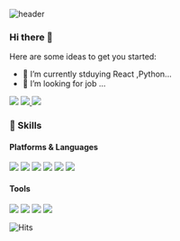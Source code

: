 


![header](https://capsule-render.vercel.app/api?type=waving&color=gradient&height=300&section=header&text=CodeGream🎨&fontSize=70)


### Hi there 👋


<!--
**jihoon0324/jihoon0324** is a ✨ _special_ ✨ repository because its `README.md` (this file) appears on your GitHub profile.
- 🔭 I’m currently working on ...
- 🤔 I’m looking for help with ...
- 💬 Ask me about ...
- 📫 How to reach me: ...
- 😄 Pronouns: ...
- ⚡ Fun fact: ...
-->


Here are some ideas to get you started:  


- 🌱 I’m currently stduying React ,Python...    
- 👯 I’m looking for job ...    





<p>
  
  
  <a href="https://jihoon-blog.netlify.app" target="_blank"><img src="https://img.shields.io/badge/Blog-DD0B78?style=flat-square&logo=GitHub%20Sponsors&logoColor=white"/></a>
  <a href="https://www.linkedin.com/in/jihoon-oh-30585a204/" target="_blank"><img src="https://img.shields.io/badge/JihoonOh-0A66C2?style=flat-square&logo=Linkedin&logoColor=white"/>
    <a href="mailto:jihoon-0324@hotmail.com" target="_blank"><img src="https://img.shields.io/badge/jihoon0324@hotmail.com-EA4335?style=flat-square&logo=Gmail&logoColor=white"/></a>  
    
 </p> 





### 💪 Skills

#### Platforms & Languages

<p>
<img src="https://img.shields.io/badge/Java-FC4C02?style=flat-square&logo=Java&logoColor=white"/> <img src="https://img.shields.io/badge/JavaScript-007396?style=flat-square&logo=javaScript&logoColor=white"/> <img src="https://img.shields.io/badge/Bootstrap-3766AB?style=flat-square&logo=Bootstrap&logoColor=white"/>
 <img src="https://img.shields.io/badge/CSS-green?style=flat-square&logo=CSS3&logoColor=1572B6"/> <img src="https://img.shields.io/badge/Python-2B2728?style=flat-square&logo=Python&logoColor=792EE5"/>   <img src="https://img.shields.io/badge/React-61DAFB?style=flat-square&logo=React&logoColor=E6484F"/>  
  
</p>


#### Tools
<p> 
<img src="https://img.shields.io/badge/Eclipse%20IDE-007ACC?style=square&logo=Eclipse%2IDE&logoColor=white"/> 
  <img src="https://img.shields.io/badge/Visual%20Studio%20Code-2C2255?style=squaree&logo=Visual%20Studio%20Code&logoColor=white"/> 
  <img src="https://img.shields.io/badge/NetBeans%20IDE-3EAAAF?style=square&logo=NetBeans%20IDE&logoColor=white"/> 
  <img src="https://img.shields.io/badge/IntelliJ%20IDE-E2001A?style=square&logo=IntelliJ%20IDE&logoColor=000000"/> 
   
</p>

![Hits](https://hits.seeyoufarm.com/api/count/incr/badge.svg?url=https%3A%2F%2Fgithub.com%2Fjihoon0324&count_bg=%2317A797&title_bg=%2325263A&icon=openid.svg&icon_color=%23C41010&title=hits&edge_flat=false)
